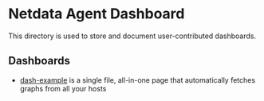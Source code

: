 # Netdata Agent Dashboard

This directory is used to store and document user-contributed dashboards.

## Dashboards

- [dash-example](/netdata-agent-dashboard/dash-example/) is a single file, all-in-one page that automatically fetches graphs from all your hosts

